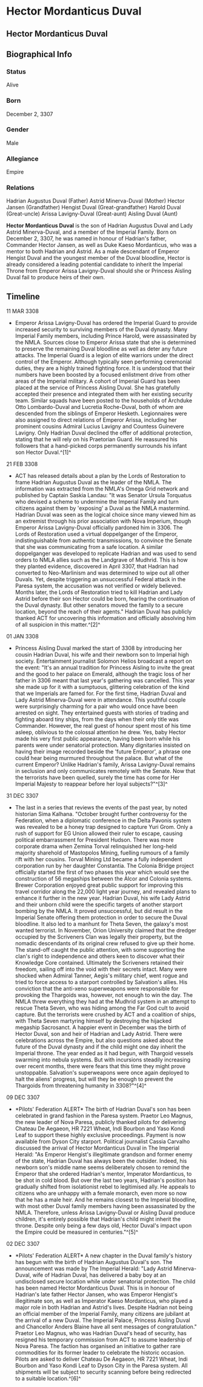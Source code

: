 # Hector Mordanticus Duval
## Hector Mordanticus Duval

		

## Biographical Info

### Status

Alive

### Born

December 2, 3307

### Gender

Male

### Allegiance

Empire

### Relations

Hadrian Augustus Duval (Father)
Astrid Minerva-Duval (Mother)
Hector Jansen (Grandfather)
Hengist Duval (Great-grandfather)
Harold Duval (Great-uncle)
Arissa Lavigny-Duval (Great-aunt)
Aisling Duval (Aunt)

**Hector Mordanticus Duval** is the son of Hadrian Augustus Duval and Lady Astrid Minerva-Duval, and a member of the Imperial Family. Born on December 2, 3307, he was named in honour of Hadrian's father, Commander Hector Jansen, as well as Duke Kaeso Mordanticus, who was a mentor to both Hadrian and Astrid. As a male descendant of Emperor Hengist Duval and the youngest member of the Duval bloodline, Hector is already considered a leading potential candidate to inherit the Imperial Throne from Emperor Arissa Lavigny-Duval should she or Princess Aisling Duval fail to produce heirs of their own.

## Timeline

11 MAR 3308

- Emperor Arissa Lavigny-Duval has ordered the Imperial Guard to provide increased security to surviving members of the Duval dynasty. Many Imperial Family members, including Prince Harold, were assassinated by the NMLA. Sources close to Emperor Arissa state that she is determined to preserve the remaining Duval bloodline as well as deter any future attacks. The Imperial Guard is a legion of elite warriors under the direct control of the Emperor. Although typically seen performing ceremonial duties, they are a highly trained fighting force. It is understood that their numbers have been boosted by a focused enlistment drive from other areas of the Imperial military. A cohort of Imperial Guard has been placed at the service of Princess Aisling Duval. She has gratefully accepted their presence and integrated them with her existing security team. Similar squads have been posted to the households of Archduke Otto Lombardo-Duval and Lucretia Roche-Duval, both of whom are descended from the siblings of Emperor Hesketh. Legionnaires were also assigned to direct relations of Emperor Arissa, including her prominent cousins Admiral Lucius Lavigny and Countess Guinevere Lavigny. Only Hadrian Duval declined the offer of additional protection, stating that he will rely on his Praetorian Guard. He reassured his followers that a hand-picked corps permanently surrounds his infant son Hector Duval.^[1]^

21 FEB 3308

- ACT has released details about a plan by the Lords of Restoration to frame Hadrian Augustus Duval as the leader of the NMLA. The information was extracted from the NMLA's Omega Grid network and published by Captain Saskia Landau: "It was Senator Ursula Torquatus who devised a scheme to undermine the Imperial Family and turn citizens against them by 'exposing' a Duval as the NMLA mastermind. Hadrian Duval was seen as the logical choice since many viewed him as an extremist through his prior association with Nova Imperium, though Emperor Arissa Lavigny-Duval officially pardoned him in 3306. The Lords of Restoration used a virtual doppelganger of the Emperor, indistinguishable from authentic transmissions, to convince the Senate that she was communicating from a safe location. A similar doppelganger was developed to replicate Hadrian and was used to send orders to NMLA allies such as the Landgrave of Mudhrid. This is how they planted evidence, discovered in April 3307, that Hadrian had converted to Neo-Marlinism and was determined to wipe out all other Duvals. Yet, despite triggering an unsuccessful Federal attack in the Paresa system, the accusation was not verified or widely believed. Months later, the Lords of Restoration tried to kill Hadrian and Lady Astrid before their son Hector could be born, fearing the continuation of the Duval dynasty. But other senators moved the family to a secure location, beyond the reach of their agents." Hadrian Duval has publicly thanked ACT for uncovering this information and officially absolving him of all suspicion in this matter.^[2]^

01 JAN 3308

- Princess Aisling Duval marked the start of 3308 by introducing her cousin Hadrian Duval, his wife and their newborn son to Imperial high society. Entertainment journalist Solomon Helios broadcast a report on the event: "It's an annual tradition for Princess Aisling to invite the great and the good to her palace on Emerald, although the tragic loss of her father in 3306 meant that last year's gathering was cancelled. This year she made up for it with a sumptuous, glittering celebration of the kind that we Imperials are famed for. For the first time, Hadrian Duval and Lady Astrid Minerva-Duval were in attendance. This youthful couple were surprisingly charming for a pair who would once have been arrested on sight. They entertained guests with stories of trading and fighting aboard tiny ships, from the days when their only title was Commander. However, the real guest of honour spent most of his time asleep, oblivious to the colossal attention he drew. Yes, baby Hector made his very first public appearance, having been born while his parents were under senatorial protection. Many dignitaries insisted on having their image recorded beside the 'future Emperor', a phrase one could hear being murmured throughout the palace. But what of the current Emperor? Unlike Hadrian's family, Arissa Lavigny-Duval remains in seclusion and only communicates remotely with the Senate. Now that the terrorists have been quelled, surely the time has come for Her Imperial Majesty to reappear before her loyal subjects?"^[3]^

31 DEC 3307

- The last in a series that reviews the events of the past year, by noted historian Sima Kalhana.
"October brought further controversy for the Federation, when a diplomatic conference in the Delta Pavonis system was revealed to be a honey trap designed to capture Yuri Grom. Only a rush of support for EG Union allowed their ruler to escape, causing political embarrassment for President Hudson. There was more corporate drama when Zemina Torval relinquished her long-held majority sharehold of Mastopolos Mining, fuelling rumours of a family rift with her cousins. Torval Mining Ltd became a fully independent corporation run by her daughter Constantia. The Colonia Bridge project officially started the first of two phases this year which would see the construction of 56 megaships between the Alcor and Colonia systems. Brewer Corporation enjoyed great public support for improving this travel corridor along the 22,000 light year journey, and revealed plans to enhance it further in the new year. Hadrian Duval, his wife Lady Astrid and their unborn child were the specific targets of another starport bombing by the NMLA. It proved unsuccessful, but did result in the Imperial Senate offering them protection in order to secure the Duval bloodline. It also led to a manhunt for Theta Seven, the galaxy's most wanted terrorist. In November, Orion University claimed that the dredger occupied by the Scriveners Clan was legally their property, but the nomadic descendants of its original crew refused to give up their home. The stand-off caught the public attention, with some supporting the clan's right to independence and others keen to discover what their Knowledge Core contained. Ultimately the Scriveners retained their freedom, sailing off into the void with their secrets intact. Many were shocked when Admiral Tanner, Aegis's military chief, went rogue and tried to force access to a starport controlled by Salvation's allies. His conviction that the anti-xeno superweapons were responsible for provoking the Thargoids was, however, not enough to win the day. The NMLA threw everything they had at the Mudhrid system in an attempt to rescue Theta Seven, who was hiding among the Far God cult to avoid capture. But the terrorists were crushed by ACT and a coalition of ships, with Theta Seven martyring himself by destroying the hijacked megaship Sacrosanct. A happier event in December was the birth of Hector Duval, son and heir of Hadrian and Lady Astrid. There were celebrations across the Empire, but also questions asked about the future of the Duval dynasty and if the child might one day inherit the Imperial throne. The year ended as it had begun, with Thargoid vessels swarming into nebula systems. But with incursions steadily increasing over recent months, there were fears that this time they might prove unstoppable. Salvation's superweapons were once again deployed to halt the aliens' progress, but will they be enough to prevent the Thargoids from threatening humanity in 3308?"^[4]^

09 DEC 3307

- \*Pilots' Federation ALERT\*
The birth of Hadrian Duval's son has been celebrated in grand fashion in the Paresa system. Praetor Leo Magnus, the new leader of Nova Paresa, publicly thanked pilots for delivering Chateau De Aegaeon, HR 7221 Wheat, Indi Bourbon and Yaso Kondi Leaf to support these highly exclusive proceedings. Payment is now available from Dyson City starport. Political journalist Cassia Carvalho discussed the arrival of Hector Mordanticus Duval in The Imperial Herald: "As Emperor Hengist's illegitimate grandson and former enemy of the state, Hadrian Duval has always been the outsider. Indeed, his newborn son's middle name seems deliberately chosen to remind the Emperor that she ordered Hadrian's mentor, Imperator Mordanticus, to be shot in cold blood. But over the last two years, Hadrian's position has gradually shifted from isolationist rebel to legitimised ally. He appeals to citizens who are unhappy with a female monarch, even more so now that he has a male heir. And he remains closest to the Imperial bloodline, with most other Duval family members having been assassinated by the NMLA. Therefore, unless Arissa Lavigny-Duval or Aisling Duval produce children, it's entirely possible that Hadrian's child might inherit the throne. Despite only being a few days old, Hector Duval's impact upon the Empire could be measured in centuries."^[5]^

02 DEC 3307

- \*Pilots' Federation ALERT\*
A new chapter in the Duval family's history has begun with the birth of Hadrian Augustus Duval's son. The announcement was made by The Imperial Herald: "Lady Astrid Minerva-Duval, wife of Hadrian Duval, has delivered a baby boy at an undisclosed secure location while under senatorial protection. The child has been named Hector Mordanticus Duval. This is in honour of Hadrian's late father Hector Jansen, who was Emperor Hengist's illegitimate son, as well as Imperator Kaeso Mordanticus, who played a major role in both Hadrian and Astrid's lives. Despite Hadrian not being an official member of the Imperial Family, many citizens are jubilant at the arrival of a new Duval. The Imperial Palace, Princess Aisling Duval and Chancellor Anders Blaine have all sent messages of congratulation." Praetor Leo Magnus, who was Hadrian Duval's head of security, has resigned his temporary commission from ACT to assume leadership of Nova Paresa. The faction has organised an initiative to gather rare commodities for its former leader to celebrate the historic occasion. Pilots are asked to deliver Chateau De Aegaeon, HR 7221 Wheat, Indi Bourbon and Yaso Kondi Leaf to Dyson City in the Paresa system. All shipments will be subject to security scanning before being redirected to a suitable location.^[6]^